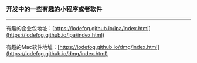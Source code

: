 
### 开发中的一些有趣的小程序或者软件

----------------------


 有趣的企业包地址：[https://iodefog.github.io/ipa/index.html](https://iodefog.github.io/ipa/index.html)


 有趣的Mac软件地址：[https://iodefog.github.io/dmg/index.html](https://iodefog.github.io/dmg/index.html)















